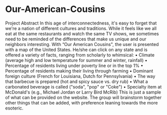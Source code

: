 Our-American-Cousins
====================

Project Abstract In this age of interconnectedness, it's easy to forget that we're a nation of different cultures and traditions. While it feels like we all eat at the same restaurants and watch the same TV shows, we sometimes need to be reminded of the differences that make us unique and our neighbors interesting. With “Our American Cousins", the user is presented with a map of the United States. He/she can click on any state and is offered a variety of facts, ranging from scholarly to whimsical: • Climate (average high and low temperature for summer and winter, rainfall) • Percentage of residents living under poverty line or in the top 1% • Percentage of residents making their living through farming • Dominant foreign culture (French for Louisiana, Dutch for Pennsylvania) • The way that barbecue is prepared (hot and spicy sauce vs. dry rub) • What a carbonated beverage is called ("soda", "pop" or "Coke") • Specialty item at McDonald's (e.g., Michael Jordan or Larry Bird McRib) This is just a sample of what can be provided on the website. The group will brainstorm together other things that can be added, with preference leaning towards the more esoteric.
